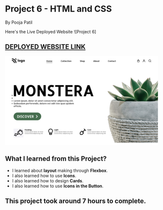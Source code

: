 # Project 6 - HTML and CSS

By Pooja Patil

Here's the Live Deployed Website ![Project 6]

## [DEPLOYED WEBSITE LINK](https://monstera-p.netlify.app/)

![Completed Website](./photos/completed-ss.png)

## What I learned from this Project?

- I learned about **layout** making through **Flexbox**.
- I also learned how to use **Icons**.
- I also learned how to design **Cards**.
- I also learned how to use **Icons in the Button**.

## This project took around **7 hours** to complete.
